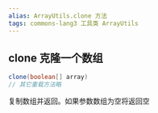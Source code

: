 ```yaml
---
alias: ArrayUtils.clone 方法
tags: commons-lang3 工具类 ArrayUtils 
---
```


## clone 克隆一个数组

```java
clone(boolean[] array)
// 其它重载方法略
```

复制数组并返回。如果参数数组为空将返回空


